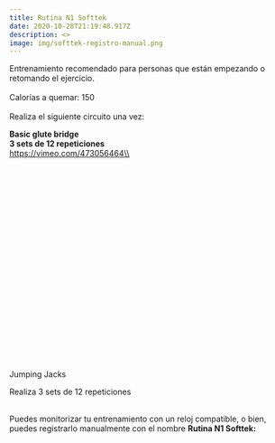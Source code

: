 ```yaml
---
title: Rutina N1 Softtek
date: 2020-10-28T21:19:48.917Z
description: <>
image: img/softtek-registro-manual.png
---
```

Entrenamiento recomendado para personas que están empezando o retomando el ejercicio. \
\
Calorías a quemar: 150\
\
Realiza el siguiente circuito una vez:

**Basic glute bridge**\
**3 sets de 12 repeticiones**\
https://vimeo.com/473056464\\
<object src="https://player.vimeo.com/video/473056464" width="620" height="360" frameborder="0" allow="autoplay; fullscreen" allowfullscreen></object>

Jumping Jacks

Realiza 3 sets de 12 repeticiones

\
Puedes monitorizar tu entrenamiento con un reloj compatible, o bien, puedes registrarlo manualmente con el nombre **Rutina N1 Softtek:**